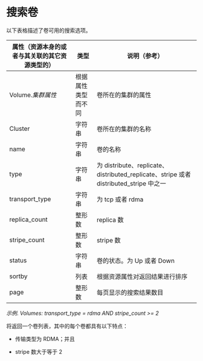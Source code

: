 # 搜索卷

以下表格描述了卷可用的搜索选项。

|属性（资源本身的或者与其关联的其它资源类型的）|类型|说明（参考）|
|----------------------------------------------|----|------------|
|Volume.*集群属性*|根据属性类型而不同|卷所在的集群的属性|
|Cluster|字符串|卷所在的集群的名称|
|name|字符串|卷的名称|
|type|字符串|为 distribute、replicate、distributed\_replicate、stripe 或者 distributed\_stripe 中之一|
|transport\_type|字符串|为 tcp 或者 rdma|
|replica\_count|整形数|replica 数|
|stripe\_count|整形数|stripe 数|
|status|字符串|卷的状态。为 Up 或者 Down|
|sortby|列表|根据资源属性对返回结果进行排序|
|page|整形数|每页显示的搜索结果数目|

*示例*.
*Volumes: transport\_type = rdma AND stripe\_count \>= 2*

将返回一个卷列表，其中的每个卷都具有以下特点：

-   传输类型为 RDMA；并且

-   stripe 数大于等于 2
